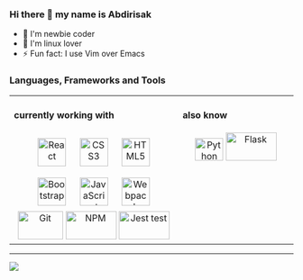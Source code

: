 <!-- <img align="right" alt="GIF" height="300px" src='https://github.com/mayankchaudhary26/Cool-Readme-ideas/blob/master/data/trust%20me.gif' /> -->

### Hi there 👋 my name is Abdirisak

-   🎨 I'm newbie coder
-   🎨 I'm linux lover
-   ⚡ Fun fact: I use Vim over Emacs

### Languages, Frameworks and Tools

<table>
<tr>
<td valign="top" width="30%">
 
#### currently working with
 
<div align="center">  
<img style="margin: 10px" src="https://profilinator.rishav.dev/skills-assets/react-original-wordmark.svg" alt="React" height="50" />  
<img style="margin: 10px" src="https://profilinator.rishav.dev/skills-assets/css3-original-wordmark.svg" alt="CSS3" height="50" />  
<img style="margin: 10px" src="https://profilinator.rishav.dev/skills-assets/html5-original-wordmark.svg" alt="HTML5" height="50" /> <br/>  
<img style="margin: 10px" src="https://profilinator.rishav.dev/skills-assets/bootstrap-plain.svg" alt="Bootstrap" height="50" /> 
<img style="margin: 10px" src="https://profilinator.rishav.dev/skills-assets/javascript-original.svg" alt="JavaScript" height="50" />  
<!-- <img style="margin: 10px" src="https://profilinator.rishav.dev/skills-assets/redux-original.svg" alt="Redux" height="50" />  -->
<img style="margin: 10px" src="https://profilinator.rishav.dev/skills-assets/webpack-original.svg" alt="Webpack" height="50" />  <br/>
<img width=80 height= 50 src="https://www.vectorlogo.zone/logos/git-scm/git-scm-ar21.svg" alt="Git"> 
<img width=90 height= 50 src="https://www.vectorlogo.zone/logos/npmjs/npmjs-ar21.svg" alt="NPM">
<img width=90 height= 50 src="https://www.vectorlogo.zone/logos/jestjsio/jestjsio-ar21.svg" alt="Jest test">
</div>
</td>
  
<td valign="top" width="20%">
 
#### also know
 
<div align="center">  
<img width=50 height= 40 src="https://www.vectorlogo.zone/logos/python/python-icon.svg" alt="Python">
<img width=90 height= 50 src="https://www.vectorlogo.zone/logos/pocoo_flask/pocoo_flask-ar21.svg" alt="Flask">
</div>
</td></tr></table>

---

![](https://github-profile-summary-cards.vercel.app/api/cards/profile-details?username=xbdirisxk&theme=vue)
